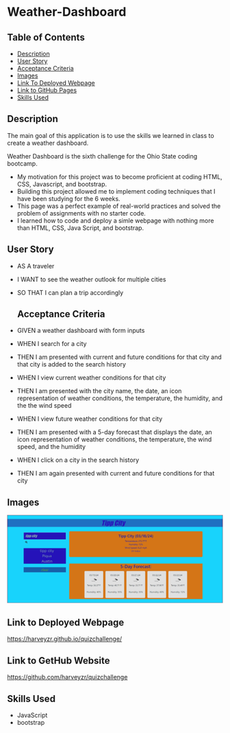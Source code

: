 # Weather-Dashboard

## Table of Contents

 - [Description](#description)
 - [User Story](#user-story)
 - [Acceptance Criteria](#acceptance-criteria)
 - [Images](#images)
 - [Link To Deployed Webpage](#link-to-deployed-webpage)
 - [Link to GitHub Pages ](#link-to-gethub-website)
 - [Skills Used](#skills-used)

 ## Description
The main goal of this application is to use the skills we learned in class to create a weather dashboard.

 Weather Dashboard is the sixth challenge for the Ohio State coding bootcamp.
-	My motivation for this project was to become proficient at coding HTML, CSS, Javascript, and bootstrap.  
-	Building this project allowed me to implement coding techniques that I have been studying for the 6 weeks. 
-	This page was a perfect example of real-world practices and solved the problem of assignments with no starter code. 
-	I learned how to code and deploy a simle webpage with nothing more than HTML, CSS, Java Script, and bootstrap.  


 ## User Story
- AS A traveler
- I WANT to see the weather outlook for multiple cities
- SO THAT I can plan a trip accordingly

  ## Acceptance Criteria
- GIVEN a weather dashboard with form inputs
- WHEN I search for a city
- THEN I am presented with current and future conditions for that city and that city is added to the search history
- WHEN I view current weather conditions for that city
- THEN I am presented with the city name, the date, an icon representation of weather conditions, the temperature, the humidity, and the the wind speed
- WHEN I view future weather conditions for that city
- THEN I am presented with a 5-day forecast that displays the date, an icon representation of weather conditions, the temperature, the wind speed, and the humidity
- WHEN I click on a city in the search history
- THEN I am again presented with current and future conditions for that city

 ## Images
![Website Preview](assets/img/screen.jpg)
 
 ## Link to Deployed Webpage
https://harveyzr.github.io/quizchallenge/
 
## Link to GetHub Website
https://github.com/harveyzr/quizchallenge


 ## Skills Used
- JavaScript
- bootstrap

